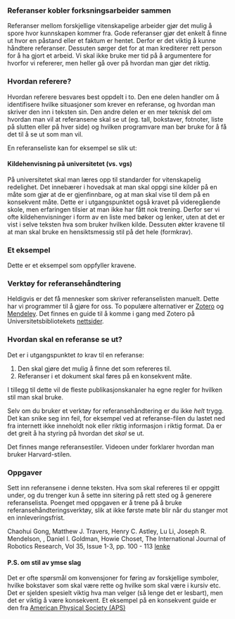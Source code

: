 ### Referanser kobler forksningsarbeider sammen
Referanser mellom forskjellige vitenskapelige arbeider gjør det mulig å spore hvor kunnskapen kommer fra. Gode referanser gjør det enkelt å finne ut hvor en påstand eller et faktum er hentet. Derfor er det viktig å kunne håndtere referanser. Dessuten sørger det for at man krediterer rett person for å ha gjort et arbeid. Vi skal ikke bruke mer tid på å argumentere for hvorfor vi refererer, men heller gå over på hvordan man gjør det riktig. 

### Hvordan referere?
Hvordan referere besvares best oppdelt i to. Den ene delen handler om å identifisere hvilke situasjoner som krever en referanse, og hvordan man skriver den inn i teksten sin. Den andre delen er en mer teknisk del om hvordan man vil at referansene skal se ut (eg. tall, bokstaver, fotnoter, liste på slutten eller på hver side) og hvilken programvare man bør bruke for å få det til å se ut som man vil. 

En referanseliste kan for eksempel se slik ut:

<div class="alert alert-primary">
<h4> Kildehenvisning på universitetet (vs. vgs)</h4>
På universitetet skal man læres opp til standarder for vitenskapelig redelighet. Det innebærer i hovedsak at man skal oppgi sine kilder på en måte som gjør at de er gjenfinnbare, og at man skal vise til dem på en konsekvent måte. Dette er i utgangspunktet også kravet på videregående skole, men erfaringen tilsier at man ikke har fått nok trening. Derfor ser vi ofte kildehenvisninger i form av en liste med bøker og lenker, uten at det er vist i selve teksten hva som bruker hvilken kilde. Dessuten økter kravene til at man skal bruke en hensiktsmessig stil på det hele (formkrav). 
</div>

### Et eksempel
Dette er et eksempel som oppfyller kravene. 

### Verktøy for referansehåndtering
Heldigvis er det få mennesker som skriver referanselisten manuelt. Dette har vi programmer til å gjøre for oss. To populære alternativer er [Zotero](http://www.zotero.org) og [Mendeley](http://www.mendeley.com). Det finnes en guide til å komme i gang med Zotero på Universitetsbibliotekets [nettsider](http://www.ub.uio.no/english/writing-publishing/referencing/zotero/). 


### Hvordan skal en referanse se ut?
Det er i utgangspunktet *to* krav til en referanse:

<div>
<ol>
  <li>Den skal gjøre det mulig å finne det som refereres til.</li>
  <li>Referanser i et dokument skal føres på en konsekvent måte.</li>
</ol>
</div>

I tillegg til dette vil de fleste publikasjonskanaler ha egne regler for hvilken stil man skal bruke. 

Selv om du bruker et verktøy for referansehåndtering er du ikke _helt_ trygg. Det kan snike seg inn feil, for eksempel ved at referanse-filen du lastet ned fra internett ikke inneholdt nok eller riktig informasjon i riktig format. Da er det greit å ha styring på hvordan det _skal_ se ut. 

Det finnes mange referansestiler. Videoen under forklarer hvordan man bruker Harvard-stilen.
 
<youtube-video id="iueqJ78iAwk"></youtube-video>

<quiz-with-navigation :exercises="['HarvardReferenceAlternatives', 'SettInnReferansene']"></quiz-with-navigation>

### Oppgaver
Sett inn referansene i denne teksten. Hva som skal refereres til er oppgitt under, og du trenger kun å sette inn sitering på rett sted og å generere referanselista. Poenget med oppgaven er å trene på å bruke referansehåndteringsverktøy, slik at ikke første møte blir når du stanger mot en innleveringsfrist. 

Chaohui Gong, Matthew J. Travers, Henry C. Astley, Lu Li, Joseph R. Mendelson, , Daniel I. Goldman, Howie Choset, The International Journal of Robotics Research, Vol 35, Issue 1-3, pp. 100 - 113 [lenke](http://journals.sagepub.com/doi/full/10.1177/0278364915593793)</footer>
</blockquote>


<div class="alert alert-primary">
<h4>P.S. om stil av ymse slag</h4>
Det er ofte spørsmål om konvensjoner for føring av forskjellige symboler, hvilke bokstaver som skal være rette og hvilke som skal være i kursiv etc. Det er sjelden spesielt viktig hva man velger (så lenge det er lesbart), men det er viktig å være konsekvent. Et eksempel på en konsekvent guide er den fra <a href="https://journals.aps.org/authors/frequently-used-memos">American Physical Society (APS)</a>
</div>
